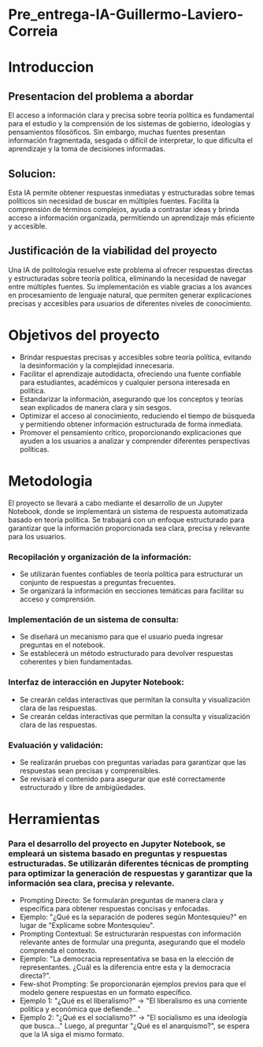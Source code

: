 # Pre_entrega-IA-Guillermo-Laviero-Correia

# Introduccion

## Presentacion del problema a abordar
El acceso a información clara y precisa sobre teoría política es fundamental para el estudio y la comprensión de los sistemas de gobierno, ideologías y pensamientos filosóficos. Sin embargo, muchas fuentes presentan información fragmentada, sesgada o difícil de interpretar, lo que dificulta el aprendizaje y la toma de decisiones informadas.

## Solucion:
Esta IA permite obtener respuestas inmediatas y estructuradas sobre temas políticos sin necesidad de buscar en múltiples fuentes. Facilita la comprensión de términos complejos, ayuda a contrastar ideas y brinda acceso a información organizada, permitiendo un aprendizaje más eficiente y accesible.

## Justificación de la viabilidad del proyecto
Una IA de politología resuelve este problema al ofrecer respuestas directas y estructuradas sobre teoría política, eliminando la necesidad de navegar entre múltiples fuentes. Su implementación es viable gracias a los avances en procesamiento de lenguaje natural, que permiten generar explicaciones precisas y accesibles para usuarios de diferentes niveles de conocimiento.

# Objetivos del proyecto
- Brindar respuestas precisas y accesibles sobre teoría política, evitando la desinformación y la complejidad innecesaria.
- Facilitar el aprendizaje autodidacta, ofreciendo una fuente confiable para estudiantes, académicos y cualquier persona interesada en política.
- Estandarizar la información, asegurando que los conceptos y teorías sean explicados de manera clara y sin sesgos.
- Optimizar el acceso al conocimiento, reduciendo el tiempo de búsqueda y permitiendo obtener información estructurada de forma inmediata.
- Promover el pensamiento crítico, proporcionando explicaciones que ayuden a los usuarios a analizar y comprender diferentes perspectivas políticas.

# Metodologia
El proyecto se llevará a cabo mediante el desarrollo de un Jupyter Notebook, donde se implementará un sistema de respuesta automatizada basado en teoría política. Se trabajará con un enfoque estructurado para garantizar que la información proporcionada sea clara, precisa y relevante para los usuarios.
### Recopilación y organización de la información:
- Se utilizarán fuentes confiables de teoría política para estructurar un conjunto de respuestas a preguntas frecuentes.
- Se organizará la información en secciones temáticas para facilitar su acceso y comprensión.
### Implementación de un sistema de consulta:
- Se diseñará un mecanismo para que el usuario pueda ingresar preguntas en el notebook.
- Se establecerá un método estructurado para devolver respuestas coherentes y bien fundamentadas.
### Interfaz de interacción en Jupyter Notebook:
- Se crearán celdas interactivas que permitan la consulta y visualización clara de las respuestas.
- Se crearán celdas interactivas que permitan la consulta y visualización clara de las respuestas.
### Evaluación y validación:
- Se realizarán pruebas con preguntas variadas para garantizar que las respuestas sean precisas y comprensibles.
- Se revisará el contenido para asegurar que esté correctamente estructurado y libre de ambigüedades.

# Herramientas
### Para el desarrollo del proyecto en Jupyter Notebook, se empleará un sistema basado en preguntas y respuestas estructuradas. Se utilizarán diferentes técnicas de prompting para optimizar la generación de respuestas y garantizar que la información sea clara, precisa y relevante.
- Prompting Directo: Se formularán preguntas de manera clara y específica para obtener respuestas concisas y enfocadas.
- Ejemplo: "¿Qué es la separación de poderes según Montesquieu?" en lugar de "Explícame sobre Montesquieu".
- Prompting Contextual: Se estructurarán respuestas con información relevante antes de formular una pregunta, asegurando que el modelo comprenda el contexto.
- Ejemplo: "La democracia representativa se basa en la elección de representantes. ¿Cuál es la diferencia entre esta y la democracia directa?".
- Few-shot Prompting: Se proporcionarán ejemplos previos para que el modelo genere respuestas en un formato específico.
- Ejemplo 1: "¿Qué es el liberalismo?" → "El liberalismo es una corriente política y económica que defiende..."
- Ejemplo 2: "¿Qué es el socialismo?" → "El socialismo es una ideología que busca..." Luego, al preguntar "¿Qué es el anarquismo?", se espera que la IA siga el mismo formato.
